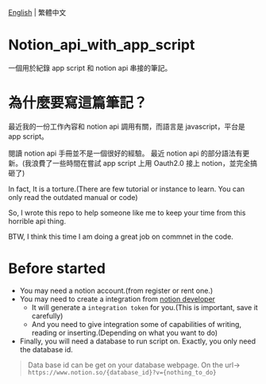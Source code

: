 [English](README.md) | 繁體中文
# Notion_api_with_app_script
一個用於紀錄 app script 和 notion api 串接的筆記。

# 為什麼要寫這篇筆記？
最近我的一份工作內容和 notion api 調用有關，而語言是 javascript，平台是 app script。

閱讀 notion api 手冊並不是一個很好的經驗。 最近 notion api 的部分語法有更新。(我浪費了一些時間在嘗試 app script 上用 Oauth2.0 接上 notion，並完全搞砸了)

In fact, It is a torture.(There are few tutorial or instance to learn. You can only read the outdated manual or code)

So, I wrote this repo to help someone like me to keep your time from this horrible api thing.

BTW, I think this time I am doing a great job on commnet in the code.

# Before started
* You may need a notion account.(from register or rent one.)
* You may need to create a integration from [notion developer](https://developers.notion.com/)
  * It will generate a ```integration token``` for you.(This is important, save it carefully)
  * And you need to give integration some of capabilities of writing, reading or inserting.(Depending on what you want to do)
* Finally, you will need a database to run script on. Exactly, you only need the database id.
> Data base id can be get on your database webpage. On the url-> ```https://www.notion.so/{database_id}?v={nothing_to_do}```
